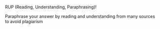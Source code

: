 RUP (Reading, Understanding, Paraphrasing)!

Paraphrase your answer by reading and understanding from many sources to avoid plagiarism